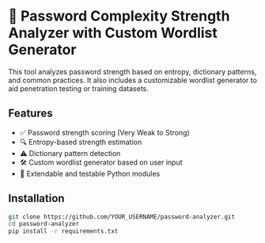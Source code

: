 # 🔐 Password Complexity Strength Analyzer with Custom Wordlist Generator

This tool analyzes password strength based on entropy, dictionary patterns, and common practices. It also includes a customizable wordlist generator to aid penetration testing or training datasets.

## Features

- ✅ Password strength scoring (Very Weak to Strong)
- 🔍 Entropy-based strength estimation
- ⚠️ Dictionary pattern detection
- 🛠 Custom wordlist generator based on user input
- 🔁 Extendable and testable Python modules

## Installation

```bash
git clone https://github.com/YOUR_USERNAME/password-analyzer.git
cd password-analyzer
pip install -r requirements.txt
